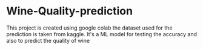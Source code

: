 # Wine-Quality-prediction
This project is created using google colab the dataset used for the prediction is taken from kaggle. It's a ML model for testing the accuracy and also to predict the quality of wine
